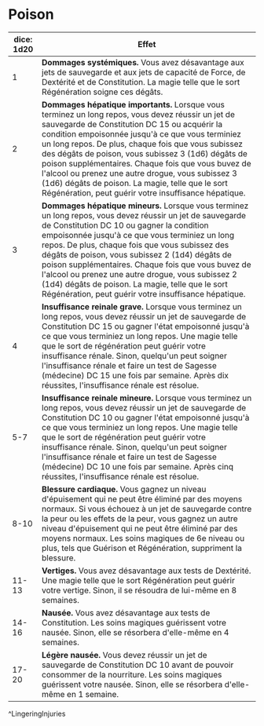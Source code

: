 # Poison

| dice: 1d20 | Effet                                                                                                                                                                                                                                                                                                                                                                                                                                                                                                                                       |
| ---------- | ------------------------------------------------------------------------------------------------------------------------------------------------------------------------------------------------------------------------------------------------------------------------------------------------------------------------------------------------------------------------------------------------------------------------------------------------------------------------------------------------------------------------------------------- |
| 1          | **Dommages systémiques.** Vous avez désavantage aux jets de sauvegarde et aux jets de capacité de Force, de Dextérité et de Constitution. La magie telle que le sort Régénération soigne ces dégâts.                                                                                                                                                                                                                                                                                                                                        |
| 2          | **Dommages hépatique importants.** Lorsque vous terminez un long repos, vous devez réussir un jet de sauvegarde de Constitution DC 15 ou acquérir la condition empoisonnée jusqu'à ce que vous terminiez un long repos. De plus, chaque fois que vous subissez des dégâts de poison, vous subissez 3 (1d6) dégâts de poison supplémentaires. Chaque fois que vous buvez de l'alcool ou prenez une autre drogue, vous subissez 3 (1d6) dégâts de poison. La magie, telle que le sort Régénération, peut guérir votre insuffisance hépatique. |
| 3          | **Dommages hépatique mineurs.** Lorsque vous terminez un long repos, vous devez réussir un jet de sauvegarde de Constitution DC 10 ou gagner la condition empoisonnée jusqu'à ce que vous terminiez un long repos. De plus, chaque fois que vous subissez des dégâts de poison, vous subissez 2 (1d4) dégâts de poison supplémentaires. Chaque fois que vous buvez de l'alcool ou prenez une autre drogue, vous subissez 2 (1d4) dégâts de poison. La magie, telle que le sort Régénération, peut guérir votre insuffisance hépatique.      |
| 4          | **Insuffisance reinale grave.** Lorsque vous terminez un long repos, vous devez réussir un jet de sauvegarde de Constitution DC 15 ou gagner l'état empoisonné jusqu'à ce que vous terminiez un long repos. Une magie telle que le sort de régénération peut guérir votre insuffisance rénale. Sinon, quelqu'un peut soigner l'insuffisance rénale et faire un test de Sagesse (médecine) DC 15 une fois par semaine. Après dix réussites, l'insuffisance rénale est résolue.                                                               |
| 5-7        | **Insuffisance reinale mineure.** Lorsque vous terminez un long repos, vous devez réussir un jet de sauvegarde de Constitution DC 10 ou gagner l'état empoisonné jusqu'à ce que vous terminiez un long repos. Une magie telle que le sort de régénération peut guérir votre insuffisance rénale. Sinon, quelqu'un peut soigner l'insuffisance rénale et faire un test de Sagesse (médecine) DC 10 une fois par semaine. Après cinq réussites, l'insuffisance rénale est résolue.                                                            |
| 8-10       | **Blessure cardiaque.** Vous gagnez un niveau d'épuisement qui ne peut être éliminé par des moyens normaux. Si vous échouez à un jet de sauvegarde contre la peur ou les effets de la peur, vous gagnez un autre niveau d'épuisement qui ne peut être éliminé par des moyens normaux. Les soins magiques de 6e niveau ou plus, tels que Guérison et Régénération, suppriment la blessure.                                                                                                                                                   |
| 11-13      | **Vertiges.** Vous avez désavantage aux tests de Dextérité. Une magie telle que le sort Régénération peut guérir votre vertige. Sinon, il se résoudra de lui-même en 8 semaines.                                                                                                                                                                                                                                                                                                                                                            |
| 14-16      | **Nausée.** Vous avez désavantage aux tests de Constitution. Les soins magiques guérissent votre nausée. Sinon, elle se résorbera d'elle-même en 4 semaines.                                                                                                                                                                                                                                                                                                                                                                                |
| 17-20      | **Légère nausée.** Vous devez réussir un jet de sauvegarde de Constitution DC 10 avant de pouvoir consommer de la nourriture. Les soins magiques guérissent votre nausée. Sinon, elle se résorbera d'elle-même en 1 semaine.                                                                                                                                                                                                                                                                                                                |
^LingeringInjuries